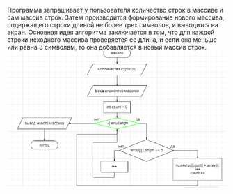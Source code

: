 Программа запрашивает у пользователя количество строк в массиве и сам массив строк. Затем производится формирование нового массива, содержащего строки длиной не более трех символов, и выводится на экран. Основная идея алгоритма заключается в том, что для каждой строки исходного массива проверяется ее длина, и если она меньше или равна 3 символам, то она добавляется в новый массив строк. 
![Блок схема](BlockShema.png)
